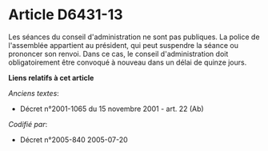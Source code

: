 # Article D6431-13

Les séances du conseil d'administration ne sont pas publiques. La police de l'assemblée appartient au président, qui peut
suspendre la séance ou prononcer son renvoi. Dans ce cas, le conseil d'administration doit obligatoirement être convoqué à
nouveau dans un délai de quinze jours.

**Liens relatifs à cet article**

_Anciens textes_:

  - Décret n°2001-1065 du 15 novembre 2001 - art. 22 (Ab)

_Codifié par_:

  - Décret n°2005-840 2005-07-20
